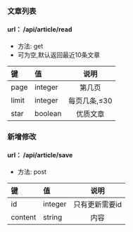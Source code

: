 ### 文章列表

#### url： /api/article/read

- 方法: get
- 可为空,默认返回最近10条文章

| 键  | 值    | 说明   |
| :-- | :---- | :--:  |
| page|integer| 第几页 |
| limit|integer| 每页几条,≤30 |
| star|boolean| 优质文章 |

### 新增修改

#### url： /api/article/save

- 方法: post

| 键  | 值    | 说明   |
| :-- | :---- | :--:  |
| id|integer| 只有更新需要id |
| content|string| 内容 |

